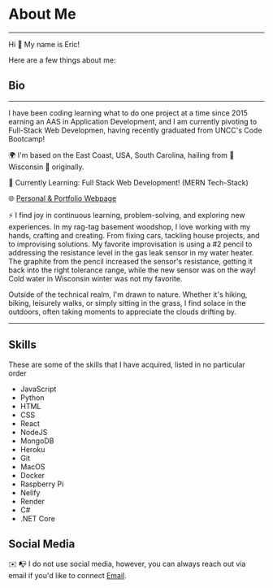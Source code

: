 # About Me
---

Hi 👋 My name is Eric! 

Here are a few things about me: 

## Bio
---

I have been coding learning what to do one project at a time since 2015 earning an AAS in Application Development, and I am currently pivoting to Full-Stack Web Developmen, having recently graduated from UNCC's Code Bootcamp! 

🌍  I'm based on the East Coast, USA, South Carolina, hailing from 🧀 Wisconsin 🦡 originally.

🌱 Currently Learning: Full Stack Web Development! (MERN Tech-Stack)

🌐 [Personal & Portfolio Webpage](http://thirdcoast.dev)

⚡ I find joy in continuous learning, problem-solving, and exploring new experiences. In my rag-tag basement woodshop, I love working with my hands, crafting and creating. From fixing cars, tackling house projects, and to improvising solutions. My favorite improvisation is using a #2 pencil to addressing the resistance level in the gas leak sensor in my water heater. The graphite from the pencil increased the sensor's resistance, getting it back into the right tolerance range, while the new sensor was on the way! Cold water in Wisconsin winter was not my favorite.

Outside of the technical realm, I'm drawn to nature. Whether it's hiking, biking, leisurely walks, or simply sitting in the grass, I find solace in the outdoors, often taking moments to appreciate the clouds drifting by.

---

## Skills
These are some of the skills that I have acquired, listed in no particular order

- JavaScript
- Python
- HTML
- CSS
- React
- NodeJS
- MongoDB
- Heroku
- Git
- MacOS
- Docker
- Raspberry Pi
- Nelify
- Render
- C#
- .NET Core

## Social Media

✉️ 📭 I do not use social media, however, you can always reach out via email if you'd like to connect [Email](mailto:hulse@hey.com).
